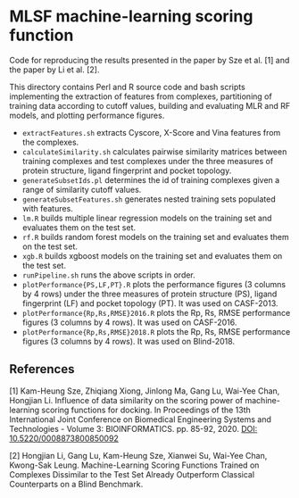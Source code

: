 # MLSF machine-learning scoring function
Code for reproducing the results presented in the paper by Sze et al. [1] and the paper by Li et al. [2].

This directory contains Perl and R source code and bash scripts implementing the extraction of features from complexes, partitioning of training data according to cutoff values, building and evaluating MLR and RF models, and plotting performance figures.
* `extractFeatures.sh` extracts Cyscore, X-Score and Vina features from the complexes.
* `calculateSimilarity.sh` calculates pairwise similarity matrices between training complexes and test complexes under the three measures of protein structure, ligand fingerprint and pocket topology.
* `generateSubsetIds.pl` determines the id of training complexes given a range of similarity cutoff values.
* `generateSubsetFeatures.sh` generates nested training sets populated with features.
* `lm.R` builds multiple linear regression models on the training set and evaluates them on the test set.
* `rf.R` builds random forest models on the training set and evaluates them on the test set.
* `xgb.R` builds xgboost models on the training set and evaluates them on the test set.
* `runPipeline.sh` runs the above scripts in order.
* `plotPerformance{PS,LF,PT}.R` plots the performance figures (3 columns by 4 rows) under the three measures of protein structure (PS), ligand fingerprint (LF) and pocket topology (PT). It was used on CASF-2013.
* `plotPerformance{Rp,Rs,RMSE}2016.R` plots the Rp, Rs, RMSE performance figures (3 columns by 4 rows). It was used on CASF-2016.
* `plotPerformance{Rp,Rs,RMSE}2018.R` plots the Rp, Rs, RMSE performance figures (3 columns by 4 rows). It was used on Blind-2018.

## References
[1] Kam-Heung Sze, Zhiqiang Xiong, Jinlong Ma, Gang Lu, Wai-Yee Chan, Hongjian Li. Influence of data similarity on the scoring power of machine-learning scoring functions for docking. In Proceedings of the 13th International Joint Conference on Biomedical Engineering Systems and Technologies - Volume 3: BIOINFORMATICS. pp. 85-92, 2020. [DOI: 10.5220/0008873800850092]

[2] Hongjian Li, Gang Lu, Kam-Heung Sze, Xianwei Su, Wai-Yee Chan, Kwong-Sak Leung. Machine-Learning Scoring Functions Trained on Complexes Dissimilar to the Test Set Already Outperform Classical Counterparts on a Blind Benchmark.

[DOI: 10.5220/0008873800850092]: https://doi.org/10.5220/0008873800850092
